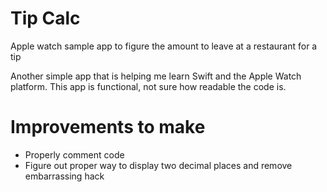 # Tip Calc
Apple watch sample app to figure the amount to leave at a restaurant for a tip

Another simple app that is helping me learn Swift and the Apple Watch platform. This app is functional, not sure how readable the code is.

# Improvements to make
<ul>
	<li>Properly comment code</li>
	<li>Figure out proper way to display two decimal places and remove embarrassing hack</li>
</ul>
